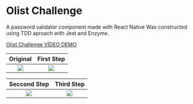 # Olist Challenge
A password validator component made with React Native
Was constructed using TDD aproach with Jest and Enzyme.

[Olist Challenge VÍDEO DEMO](https://photos.google.com/u/1/photo/AF1QipOskJ8aL2x-xKyCRXHWLhReiqoLv_aQuhS3iaqf "Olist Challenge VÍDEO DEMO")

Original               |  First Step
:-------------------------:|:-------------------------:
![](https://lh3.googleusercontent.com/2loTnCVdYBYgLjDW7ZTSU3yVZcmWVGxHRG_fCe0hTTAO7GIetGcVb9_04NNDxCzleT13UGMB3kfxsoNCMF-TthKdOKV80UFvoRsoglY0wT9a1JhnMkMTFxVSccGoJN9z_0kWEEPrqRbDhpEntwbl7CKTg77z6PpkXhkoHtK_qgjeMpyfueQEAkeXtNCZ4THSzXhYUpEPifzd18NK9sP2a4Po22IGueI6FLPpmq9JBR4WPiALXMl_qatpjni-ZLqgel6_xBLAZFJrmhSHjo9abhKYgJb3_jLtPnVim84VM8mzMn7XIfj4YHjyLs-_P9WwAFnYo3UVfzI81uOxC6Hakaa1EsridBnlt_6rWwh6EPj2WPUj7sJUGQ7t_GbeSuyZQOpSKOGe1BWrN_EsJ8jAeXrerMYm9bUk_NwKy0HQL2xG-tpPc1eIKzxq3YA1emv8obh1Gs9sqVfolQat1gnstc3V3Xm0lD-0HirEydl5O31PzmcsSO6uj298WOX0-m5j70b9PpUAkz2WFFsFwL9AaL52X4B9pVqsOvFPAnO0vGQKTLcP574WHo0Qi83ohVTWv5XUU_Ldnoy5Lw3CsTYyycrsbk9ywknqqc-T2xYm=w750-h1334-no) |  ![](https://lh3.googleusercontent.com/FHhpytcF0ElCTC7OnJZ-dujKQ0gHrlMxQ4LsPQ98AYS10xTGKXfMF6qjJtvVsi_N5eDu2qF7I5hbsjm_9WylbP7qx2CPzr9c0ND6LkSPWGZdWo_8SIqexEopEmxlMuomEFFjdbtAca4I0F26Vuypf33lyTL5jxRpeAksM21xRDJP4UvCM-ADyUw_CSehA7vo9rp4DB7EA0tTiWB9ek25lzwkENoCduUF2oIFWd0EyNK6IHzOLIJ0UOWqoEPe0BVJ8UBfT6iP9RA7S7z8m50xzrdbcI8sptKLwZZHkrodEgsYgbSFVU2pzXGXrJBCaLmnXpXtF9fQ3GY3UduvPC7yTAS0AJ8XJYOyUYa6k6DMGkrhDsJDR3ntqtRACJGC0OmvUCe76Ayk66vputB5CGNiVpysrq6CyWw6l8JZB4tLb0B0bbzYpXbXy9Oh6fBKv3D7azMVBd06Q0NRMFnJeUs1WPjxX2pterRbcQlaXI-YmL427v5Qid-cenT_JxSmfoANXZs_8UEGqtcaMb5uOV1iLfD_6SsVaab-Lh3L_r2DSo97loHi_X9JD0tAzD6-e5W4B4Qn6558y_uTyfxWX7Mj0nI5VLsxWW8ua_d7Mx__=w750-h1334-no)

Seccond Step               |  Third Step
:-------------------------:|:-------------------------:
![](https://lh3.googleusercontent.com/vs3rylxWsaxUnZMhpk5GJ1PNQW8TOJ7cYVwPd4xTh1ZA293Dh2_dfNTFzvKPKOMYyel9X9oMNcGMdli2WCGGCkcCW9yte4ZZ_fLQ4b7yQcJolUNZk9_TF1anl1apMScmtZZ_Zdwutd9QBPwt2I5dmeGNDzXKi5RdSqG9UHs0RBweSddyraHSabXi29LRqvwUiu3YJmSk-k-mCRAAE1nUYLIFJp921tLEXqUPzv5wEndMAAhegha4nG6pamYBd622i-YzVCHazJwSHehc058SQaao93KsSpzwciKX49k3yP262miYqRAaz5w1dkF9NucVRw1QJ3OtgPPxTgiTnh71maV9qKicoGxetLODIZacoVGMjv_vcPgMaGYA_yIF23hVxHX7UHT1NbiSLg0ORogZqFn3qSN0iPsUDz9AGALhplMk6YHEeJcu3xT_mNv84ceSKW499rpZe0CHvLoFQYR_YumQmB9gdTbA5IWT1fIJYauBZAeFP7Wo5Vma3GW-3ARLNTn5Ayd4FC2wX3GKO3K2qjC9vpUBFs19ohZ9vWD2u1ozZx33b0kySkL4Jt_LWWQx7L-4UQ8XhF4QIcyVK3_X44bVF6gecMnKiJdH6wsE=w750-h1334-no) |  ![](https://lh3.googleusercontent.com/fK6ZgMKVVAfXKh8kHWNgqr-kdodcJRbQFd_Y6U8IIwIYqjkj6__j5ua3ZRZTyU3DhWFQpIbKas_9sqGguEKKqUaJ8KJDj0SPNQh3IyQhO3fMQUAypQgbEPTshM1yjmfGxi4UeLBBKzBt1uq3-LWLX6vhxFZAqrUK18GyugDbFyuUtf6VA8ro1o-G_SdQF5IfcwpZ4VdSEE0GKQ5akDFLAAE8Dm5PnKB8V2owFbr2TNND1hknq1GokijpqLDDmi5IUJwmPkIGgfM0mjCIxVXNCyqdd-ZLG9orlLReD1dLH3lw1CCZtWKQikTzewCBO63hFNAbhq8iB155jDVpvzyN3vPNWtcs8unsDE_rB9g-VqaYDVGOGWuPWAQl5QhYUtGCMsKyOt_6ifGmOihYplUm2pTHrvG_C8UUArpvmj40135Qx5l8RwvljDSPX6bltLok-8ATFTQSw8nYdlZbCnpc3MQ_bPUKa7ItC-OhjS6mIBVFRji398xsCq6DFGak6Y1_hny4meKm0PtLT5F9fqsW2JCfUwv89K0FhzSKCRk__6mWJSnYb6oEWLGBRkum83UfZlwtp-DHOTy72V5GA8wRvXprp6b0PFi8Ohf2ZRns=w750-h1334-no)

